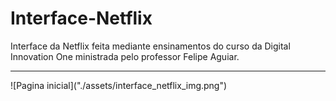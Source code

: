 # Interface-Netflix
Interface da Netflix feita mediante ensinamentos do curso da Digital Innovation One ministrada pelo professor Felipe Aguiar.

<hr />
![Pagina inicial]("./assets/interface_netflix_img.png")
